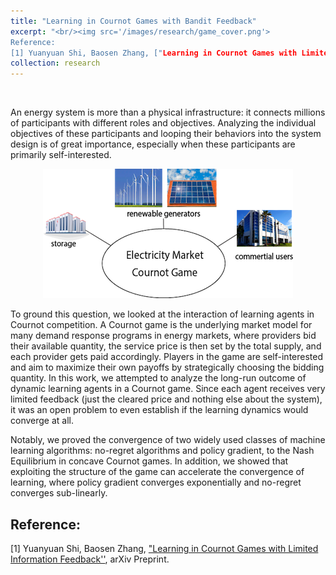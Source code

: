 ```yaml
---
title: "Learning in Cournot Games with Bandit Feedback"
excerpt: "<br/><img src='/images/research/game_cover.png'> 
Reference:
[1] Yuanyuan Shi, Baosen Zhang, ["Learning in Cournot Games with Limited Information Feedback''](https://arxiv.org/abs/1906.06612), arXiv Preprint. "
collection: research
---
```

<p>&nbsp;</p>

An energy system is more than a physical infrastructure: it connects millions of participants with different roles and objectives. Analyzing the individual objectives of these participants and looping their behaviors into the system design is of great importance, especially when these participants are primarily self-interested.
<p align="center">
	<img src='/images/research/game.png'>
</p>
To ground this question, we looked at the interaction of learning agents in Cournot competition. A Cournot game is the underlying market model for many demand response programs in energy markets, where providers bid their available quantity, the service price is then set by the total supply, and each provider gets paid accordingly. Players in the game are self-interested and aim to maximize their own payoffs by strategically choosing the bidding quantity. In this work, we attempted to analyze the long-run outcome of dynamic learning agents in a Cournot game. Since each agent receives very limited feedback (just the cleared price and nothing else about the system), it was an open problem to even establish if the learning dynamics would converge at all. 

Notably, we proved the convergence of two widely used classes of machine learning algorithms: no-regret algorithms and policy gradient, to the Nash Equilibrium in concave Cournot games. In addition, we showed that exploiting the structure of the game can accelerate the convergence of learning, where policy gradient converges exponentially and no-regret converges sub-linearly.

## Reference:

[1] Yuanyuan Shi, Baosen Zhang, ["Learning in Cournot Games with Limited Information Feedback''](https://arxiv.org/abs/1906.06612), arXiv Preprint. 